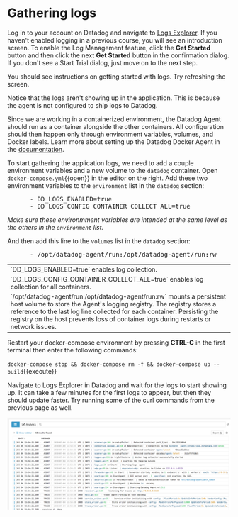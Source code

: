 # Gathering logs
Log in to your account on Datadog and navigate to <a href="https://app.datadoghq.com/logs" target="_datadog">Logs Explorer</a>. If you haven't enabled logging in a previous course, you will see an introduction screen. To enable the Log Management feature, click the **Get Started** button and then click the next **Get Started** button in the confirmation dialog.  If you don't see a Start Trial dialog, just move on to the next step.

You should see instructions on getting started with logs. Try refreshing the screen. 

Notice that the logs aren't showing up in the application. This is because the agent is not configured to ship logs to Datadog. 

Since we are working in a containerized environment, the Datadog Agent should run as a container alongside the other containers. All configuration should then happen only through environment variables, volumes, and Docker labels. Learn more about setting up the Datadog Docker Agent in the <a href="https://docs.datadoghq.com/agent/docker" target="_datadog">documentation</a>.

To start gathering the application logs, we need to add a couple environment variables and a new volume to the `datadog` container. Open `docker-compose.yml`{{open}} in the editor on the right. Add these two environment variables to the `environment` list in the `datadog` section:
  
<pre class="file" data-filename="docker-compose.yml" data-target="insert" data-marker="# insert environment variables here">
      - DD_LOGS_ENABLED=true
      - DD_LOGS_CONFIG_CONTAINER_COLLECT_ALL=true</pre>

  _Make sure these environmment variables are intended at the same level as the others in the `environment` list._

And then add this line to the `volumes` list in the `datadog` section:

<pre class="file" data-filename="docker-compose.yml" data-target="insert" data-marker="# insert volume here">
      - /opt/datadog-agent/run:/opt/datadog-agent/run:rw</pre>

<table>
<tr><td>
`DD_LOGS_ENABLED=true` enables log collection. 
</td></tr>
<tr><td>
`DD_LOGS_CONFIG_CONTAINER_COLLECT_ALL=true` enables log collection for all containers.
</td></tr>
<tr><td>
`/opt/datadog-agent/run:/opt/datadog-agent/run:rw` mounts a persistent host volume to store the Agent's logging registry. The registry stores a reference to the last log line collected for each container.  Persisting the registry on the host prevents loss of container logs during restarts or network issues.
</td></tr>
</table>

Restart your docker-compose environment by pressing **CTRL-C** in the first terminal then enter the following commands:

`docker-compose stop && docker-compose rm -f && docker-compose up --build`{{execute}}

Navigate to Logs Explorer in Datadog and wait for the logs to start showing up. It can take a few minutes for the first logs to appear, but then they should update faster. Try running some of the curl commands from the previous page as well.

![Log flow](exampleapp/assets/log_flow.png)